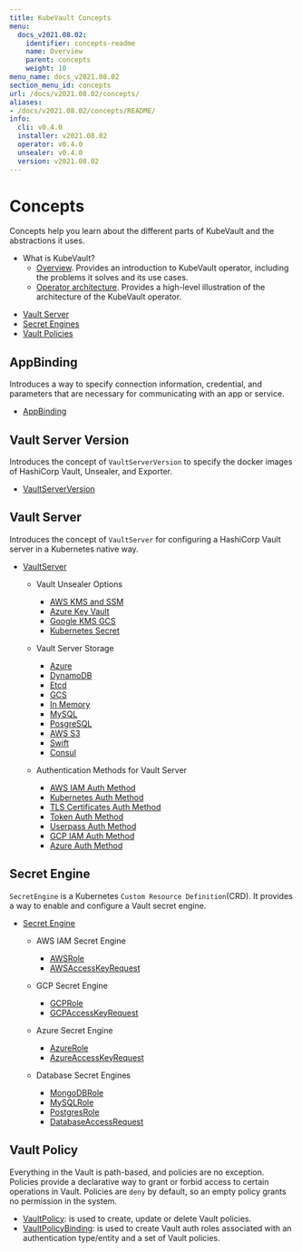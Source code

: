 ```yaml
---
title: KubeVault Concepts
menu:
  docs_v2021.08.02:
    identifier: concepts-readme
    name: Overview
    parent: concepts
    weight: 10
menu_name: docs_v2021.08.02
section_menu_id: concepts
url: /docs/v2021.08.02/concepts/
aliases:
- /docs/v2021.08.02/concepts/README/
info:
  cli: v0.4.0
  installer: v2021.08.02
  operator: v0.4.0
  unsealer: v0.4.0
  version: v2021.08.02
---
```


# Concepts

Concepts help you learn about the different parts of KubeVault and the abstractions it uses.

- What is KubeVault?
  - [Overview](/docs/v2021.08.02/concepts/what-is-kubevault). Provides an introduction to KubeVault operator, including the problems it solves and its use cases.
  - [Operator architecture](/docs/v2021.08.02/concepts/architecture). Provides a high-level illustration of the architecture of the KubeVault operator.

<ul class="nav nav-tabs" id="conceptsTab" role="tablist">
  <li class="nav-item">
    <a class="nav-link active" id="vault-server-tab" data-toggle="tab" href="#vault-server" role="tab" aria-controls="vault-server" aria-selected="true">Vault Server</a>
  </li>
  <li class="nav-item">
    <a class="nav-link" id="secret-engine-tab" data-toggle="tab" href="#secret-engine" role="tab" aria-controls="secret-engine" aria-selected="false">Secret Engines</a>
  </li>
  <li class="nav-item">
    <a class="nav-link" id="vault-policy-tab" data-toggle="tab" href="#vault-policy" role="tab" aria-controls="vault-policy" aria-selected="false">Vault Policies</a>
  </li>
</ul>
<div class="tab-content" id="conceptsTabContent">
  <div class="tab-pane fade show active" id="vault-server" role="tabpanel" aria-labelledby="vault-server-tab">

## AppBinding

Introduces a way to specify connection information, credential, and parameters that are necessary for communicating with an app or service.

- [AppBinding](/docs/v2021.08.02/concepts/vault-server-crds/auth-methods/appbinding)

## Vault Server Version

Introduces the concept of `VaultServerVersion` to specify the docker images of HashiCorp Vault, Unsealer, and Exporter.

- [VaultServerVersion](/docs/v2021.08.02/concepts/vault-server-crds/vaultserverversion)

## Vault Server

Introduces the concept of `VaultServer` for configuring a HashiCorp Vault server in a Kubernetes native way.

- [VaultServer](/docs/v2021.08.02/concepts/vault-server-crds/vaultserver)

  - Vault Unsealer Options
    - [AWS KMS and SSM](/docs/v2021.08.02/concepts/vault-server-crds/unsealer/aws_kms_ssm)
    - [Azure Key Vault](/docs/v2021.08.02/concepts/vault-server-crds/unsealer/azure_key_vault)
    - [Google KMS GCS](/docs/v2021.08.02/concepts/vault-server-crds/unsealer/google_kms_gcs)
    - [Kubernetes Secret](/docs/v2021.08.02/concepts/vault-server-crds/unsealer/kubernetes_secret)

  - Vault Server Storage
    - [Azure](/docs/v2021.08.02/concepts/vault-server-crds/storage/azure)
    - [DynamoDB](/docs/v2021.08.02/concepts/vault-server-crds/storage/dynamodb)
    - [Etcd](/docs/v2021.08.02/concepts/vault-server-crds/storage/etcd)
    - [GCS](/docs/v2021.08.02/concepts/vault-server-crds/storage/gcs)
    - [In Memory](/docs/v2021.08.02/concepts/vault-server-crds/storage/inmem)
    - [MySQL](/docs/v2021.08.02/concepts/vault-server-crds/storage/mysql)
    - [PosgreSQL](/docs/v2021.08.02/concepts/vault-server-crds/storage/postgresql)
    - [AWS S3](/docs/v2021.08.02/concepts/vault-server-crds/storage/s3)
    - [Swift](/docs/v2021.08.02/concepts/vault-server-crds/storage/swift)
    - [Consul](/docs/v2021.08.02/concepts/vault-server-crds/storage/consul)

  - Authentication Methods for Vault Server
    - [AWS IAM Auth Method](/docs/v2021.08.02/concepts/vault-server-crds/auth-methods/aws-iam)
    - [Kubernetes Auth Method](/docs/v2021.08.02/concepts/vault-server-crds/auth-methods/kubernetes)
    - [TLS Certificates Auth Method](/docs/v2021.08.02/concepts/vault-server-crds/auth-methods/tls)
    - [Token Auth Method](/docs/v2021.08.02/concepts/vault-server-crds/auth-methods/token)
    - [Userpass Auth Method](/docs/v2021.08.02/concepts/vault-server-crds/auth-methods/userpass)
    - [GCP IAM Auth Method](/docs/v2021.08.02/concepts/vault-server-crds/auth-methods/gcp-iam)
    - [Azure Auth Method](/docs/v2021.08.02/concepts/vault-server-crds/auth-methods/azure)

</div>
<div class="tab-pane fade" id="secret-engine" role="tabpanel" aria-labelledby="secret-engine-tab">

## Secret Engine

`SecretEngine` is a Kubernetes `Custom Resource Definition`(CRD). It provides a way to enable and configure a Vault secret engine.

- [Secret Engine](/docs/v2021.08.02/concepts/secret-engine-crds/secretengine)

  - AWS IAM Secret Engine
    - [AWSRole](/docs/v2021.08.02/concepts/secret-engine-crds/aws-secret-engine/awsrole)
    - [AWSAccessKeyRequest](/docs/v2021.08.02/concepts/secret-engine-crds/aws-secret-engine/awsaccesskeyrequest)

  - GCP Secret Engine
    - [GCPRole](/docs/v2021.08.02/concepts/secret-engine-crds/gcp-secret-engine/gcprole)
    - [GCPAccessKeyRequest](/docs/v2021.08.02/concepts/secret-engine-crds/gcp-secret-engine/gcpaccesskeyrequest)

  - Azure Secret Engine
    - [AzureRole](/docs/v2021.08.02/concepts/secret-engine-crds/azure-secret-engine/azurerole)
    - [AzureAccessKeyRequest](/docs/v2021.08.02/concepts/secret-engine-crds/azure-secret-engine/azureaccesskeyrequest)

  - Database Secret Engines
    - [MongoDBRole](/docs/v2021.08.02/concepts/secret-engine-crds/database-secret-engine/mongodb)
    - [MySQLRole](/docs/v2021.08.02/concepts/secret-engine-crds/database-secret-engine/mysql)
    - [PostgresRole](/docs/v2021.08.02/concepts/secret-engine-crds/database-secret-engine/postgresrole)
    - [DatabaseAccessRequest](/docs/v2021.08.02/concepts/secret-engine-crds/database-secret-engine/databaseaccessrequest)

</div>
<div class="tab-pane fade" id="vault-policy" role="tabpanel" aria-labelledby="vault-policy-tab">

## Vault Policy

Everything in the Vault is path-based, and policies are no exception. Policies provide a declarative way to grant or forbid access to certain operations in Vault. Policies are `deny` by default, so an empty policy grants no permission in the system.

- [VaultPolicy](/docs/v2021.08.02/concepts/policy-crds/vaultpolicy): is used to create, update or delete Vault policies.
- [VaultPolicyBinding](/docs/v2021.08.02/concepts/policy-crds/vaultpolicybinding): is used to create Vault auth roles associated with an authentication type/entity and a set of Vault policies.

</div>
</div>
